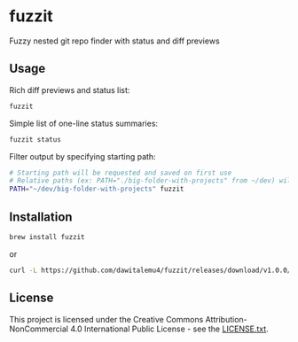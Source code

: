 # fuzzit

Fuzzy nested git repo finder with status and diff previews


## Usage

Rich diff previews and status list:
```sh
fuzzit
```

<!---
gif
-->

Simple list of one-line status summaries:
```sh
fuzzit status
```

<!---
gif
-->

Filter output by specifying starting path:
```sh
# Starting path will be requested and saved on first use
# Relative paths (ex: PATH="./big-folder-with-projects" from ~/dev) will work
PATH="~/dev/big-folder-with-projects" fuzzit
```


## Installation

```sh
brew install fuzzit
```

or

```sh
curl -L https://github.com/dawitalemu4/fuzzit/releases/download/v1.0.0/fuzzit_1.0.0_windows_x86_64.zip
```


## License

This project is licensed under the Creative Commons Attribution-NonCommercial 4.0 International Public License - see the [LICENSE.txt](https://github.com/dawitalemu4/fuzzit/blob/main/LICENSE.txt).

